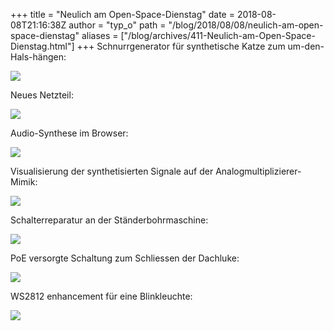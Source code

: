 +++
title = "Neulich am Open-Space-Dienstag"
date = 2018-08-08T21:16:38Z
author = "typ_o"
path = "/blog/2018/08/08/neulich-am-open-space-dienstag"
aliases = ["/blog/archives/411-Neulich-am-Open-Space-Dienstag.html"]
+++
Schnurrgenerator für synthetische Katze zum um-den-Hals-hängen:

[![](/media/20180710_195432.serendipityThumb.jpg)](/media/20180710_195432.jpg)

Neues Netzteil:

[![](/media/20180710_195112.serendipityThumb.jpg)](/media/20180710_195112.jpg)

Audio-Synthese im Browser:

[![](/media/20180710_194740.serendipityThumb.jpg)](/media/20180710_194740.jpg)

Visualisierung der synthetisierten Signale auf der
Analogmultiplizierer-Mimik:

[![](/media/20180710_194711.serendipityThumb.jpg)](/media/20180710_194711.jpg)

Schalterreparatur an der Ständerbohrmaschine:

[![](/media/20180710_195028.serendipityThumb.jpg)](/media/20180710_195028.jpg)

PoE versorgte Schaltung zum Schliessen der Dachluke:

[![](/media/20180710_194913.serendipityThumb.jpg)](/media/20180710_194913.jpg)

WS2812 enhancement für eine Blinkleuchte:

[![](/media/20180710_194650.serendipityThumb.jpg)](/media/20180710_194650.jpg)
